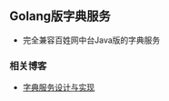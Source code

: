 ## Golang版字典服务

- 完全兼容百姓网中台Java版的字典服务


### 相关博客
- [字典服务设计与实现](http://blog.cannot.cc/%E5%AD%97%E5%85%B8%E6%9C%8D%E5%8A%A1%E8%AE%BE%E8%AE%A1%E4%B8%8E%E5%AE%9E%E7%8E%B0.html)